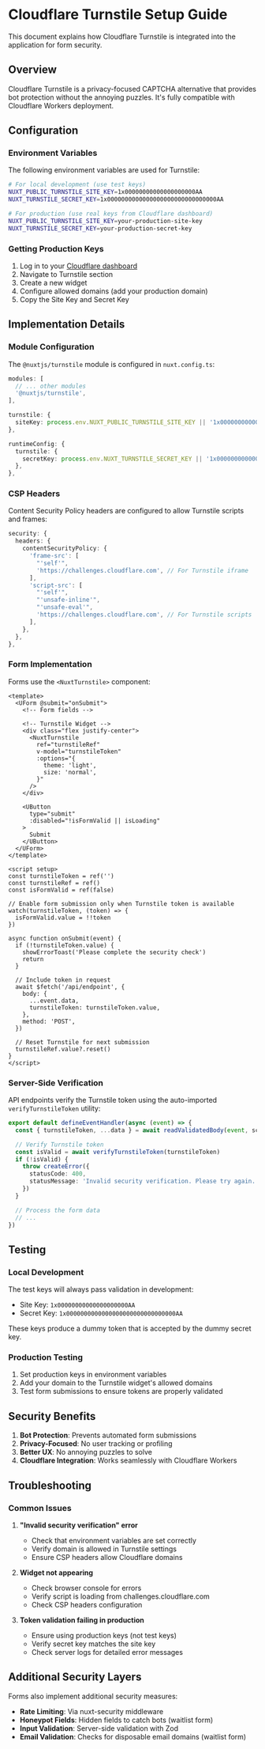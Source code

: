 # Cloudflare Turnstile Setup Guide

This document explains how Cloudflare Turnstile is integrated into the application for form security.

## Overview

Cloudflare Turnstile is a privacy-focused CAPTCHA alternative that provides bot protection without the annoying puzzles. It's fully compatible with Cloudflare Workers deployment.

## Configuration

### Environment Variables

The following environment variables are used for Turnstile:

```bash
# For local development (use test keys)
NUXT_PUBLIC_TURNSTILE_SITE_KEY=1x00000000000000000000AA
NUXT_TURNSTILE_SECRET_KEY=1x0000000000000000000000000000000AA

# For production (use real keys from Cloudflare dashboard)
NUXT_PUBLIC_TURNSTILE_SITE_KEY=your-production-site-key
NUXT_TURNSTILE_SECRET_KEY=your-production-secret-key
```

### Getting Production Keys

1. Log in to your [Cloudflare dashboard](https://dash.cloudflare.com/)
2. Navigate to Turnstile section
3. Create a new widget
4. Configure allowed domains (add your production domain)
5. Copy the Site Key and Secret Key

## Implementation Details

### Module Configuration

The `@nuxtjs/turnstile` module is configured in `nuxt.config.ts`:

```typescript
modules: [
  // ... other modules
  '@nuxtjs/turnstile',
],

turnstile: {
  siteKey: process.env.NUXT_PUBLIC_TURNSTILE_SITE_KEY || '1x00000000000000000000AA',
},

runtimeConfig: {
  turnstile: {
    secretKey: process.env.NUXT_TURNSTILE_SECRET_KEY || '1x0000000000000000000000000000000AA',
  },
},
```

### CSP Headers

Content Security Policy headers are configured to allow Turnstile scripts and frames:

```typescript
security: {
  headers: {
    contentSecurityPolicy: {
      'frame-src': [
        "'self'",
        'https://challenges.cloudflare.com', // For Turnstile iframe
      ],
      'script-src': [
        "'self'",
        "'unsafe-inline'",
        "'unsafe-eval'",
        'https://challenges.cloudflare.com', // For Turnstile scripts
      ],
    },
  },
},
```

### Form Implementation

Forms use the `<NuxtTurnstile>` component:

```vue
<template>
  <UForm @submit="onSubmit">
    <!-- Form fields -->
    
    <!-- Turnstile Widget -->
    <div class="flex justify-center">
      <NuxtTurnstile
        ref="turnstileRef"
        v-model="turnstileToken"
        :options="{
          theme: 'light',
          size: 'normal',
        }"
      />
    </div>
    
    <UButton
      type="submit"
      :disabled="!isFormValid || isLoading"
    >
      Submit
    </UButton>
  </UForm>
</template>

<script setup>
const turnstileToken = ref('')
const turnstileRef = ref()
const isFormValid = ref(false)

// Enable form submission only when Turnstile token is available
watch(turnstileToken, (token) => {
  isFormValid.value = !!token
})

async function onSubmit(event) {
  if (!turnstileToken.value) {
    showErrorToast('Please complete the security check')
    return
  }

  // Include token in request
  await $fetch('/api/endpoint', {
    body: {
      ...event.data,
      turnstileToken: turnstileToken.value,
    },
    method: 'POST',
  })

  // Reset Turnstile for next submission
  turnstileRef.value?.reset()
}
</script>
```

### Server-Side Verification

API endpoints verify the Turnstile token using the auto-imported `verifyTurnstileToken` utility:

```typescript
export default defineEventHandler(async (event) => {
  const { turnstileToken, ...data } = await readValidatedBody(event, schema.parse)

  // Verify Turnstile token
  const isValid = await verifyTurnstileToken(turnstileToken)
  if (!isValid) {
    throw createError({
      statusCode: 400,
      statusMessage: 'Invalid security verification. Please try again.',
    })
  }

  // Process the form data
  // ...
})
```

## Testing

### Local Development

The test keys will always pass validation in development:
- Site Key: `1x00000000000000000000AA`
- Secret Key: `1x0000000000000000000000000000000AA`

These keys produce a dummy token that is accepted by the dummy secret key.

### Production Testing

1. Set production keys in environment variables
2. Add your domain to the Turnstile widget's allowed domains
3. Test form submissions to ensure tokens are properly validated

## Security Benefits

1. **Bot Protection**: Prevents automated form submissions
2. **Privacy-Focused**: No user tracking or profiling
3. **Better UX**: No annoying puzzles to solve
4. **Cloudflare Integration**: Works seamlessly with Cloudflare Workers

## Troubleshooting

### Common Issues

1. **"Invalid security verification" error**
   - Check that environment variables are set correctly
   - Verify domain is allowed in Turnstile settings
   - Ensure CSP headers allow Cloudflare domains

2. **Widget not appearing**
   - Check browser console for errors
   - Verify script is loading from challenges.cloudflare.com
   - Check CSP headers configuration

3. **Token validation failing in production**
   - Ensure using production keys (not test keys)
   - Verify secret key matches the site key
   - Check server logs for detailed error messages

## Additional Security Layers

Forms also implement additional security measures:
- **Rate Limiting**: Via nuxt-security middleware
- **Honeypot Fields**: Hidden fields to catch bots (waitlist form)
- **Input Validation**: Server-side validation with Zod
- **Email Validation**: Checks for disposable email domains (waitlist form)